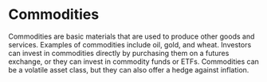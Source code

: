 # Commodities

Commodities are basic materials that are used to produce other goods and services. Examples of commodities include oil, gold, and wheat. Investors can invest in commodities directly by purchasing them on a futures exchange, or they can invest in commodity funds or ETFs. Commodities can be a volatile asset class, but they can also offer a hedge against inflation.

